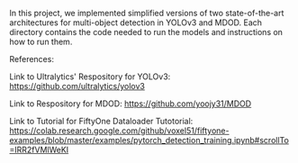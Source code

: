In this project, we implemented simplified versions of two state-of-the-art architectures for multi-object detection in
YOLOv3 and MDOD. Each directory contains the code needed to run the models and instructions on how to run them.




References:

Link to Ultralytics' Respository for YOLOv3: https://github.com/ultralytics/yolov3

Link to Respository for MDOD: https://github.com/yoojy31/MDOD

Link to Tutorial for FiftyOne Dataloader Tutotorial: https://colab.research.google.com/github/voxel51/fiftyone-examples/blob/master/examples/pytorch_detection_training.ipynb#scrollTo=IRR2fVMlWeKI
